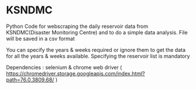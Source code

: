 # KSNDMC
Python Code for webscraping the daily reservoir data from KSNDMC(Disaster Monitoring Centre) and to do a simple data analysis.
File will be saved in a csv format

You can specify the years & weeks required or ignore them to get the data for all the years & weeks available.
Specifying the reservoir list is mandatory

Dependencies : selenium & chrome web driver ( https://chromedriver.storage.googleapis.com/index.html?path=76.0.3809.68/ )


